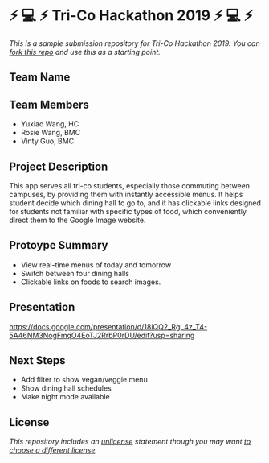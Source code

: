 # :zap: :computer: :zap: Tri-Co Hackathon 2019 :zap: :computer: :zap:

*This is a sample submission repository for Tri-Co Hackathon 2019. You can [fork this repo](https://help.github.com/articles/fork-a-repo/) and use this as a starting point.*

## Team Name



## Team Members

- Yuxiao Wang, HC
- Rosie Wang, BMC
- Vinty Guo, BMC

## Project Description

This app serves all tri-co students, especially those commuting between campuses, by providing them with instantly accessible menus. It helps student decide which dining hall to go to, and it has clickable links designed for students not familiar with specific types of food, which conveniently direct them to the Google Image website.

## Protoype Summary

- View real-time menus of today and tomorrow
- Switch between four dining halls
- Clickable links on foods to search images.

## Presentation

https://docs.google.com/presentation/d/18iQQ2_RgL4z_T4-5A46NM3NogFmqO4EoTJ2RrbP0rDU/edit?usp=sharing

## Next Steps

- Add filter to show vegan/veggie menu
- Show dining hall schedules
- Make night mode available

## License

*This repository includes an [unlicense](http://unlicense.org/) statement though you may want [to choose a different license](https://choosealicense.com/).*